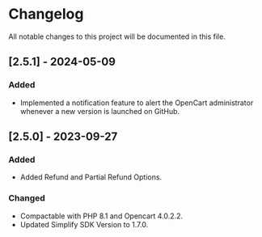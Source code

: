 # Changelog
All notable changes to this project will be documented in this file.

## [2.5.1] - 2024-05-09

### Added
- Implemented a notification feature to alert the OpenCart administrator whenever a new version is launched on GitHub.

## [2.5.0] - 2023-09-27

### Added
- Added Refund and Partial Refund Options.

### Changed
- Compactable with PHP 8.1 and Opencart 4.0.2.2.
- Updated Simplify SDK Version to 1.7.0.


